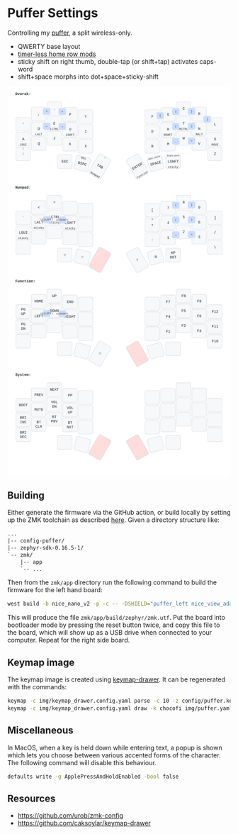 # Puffer Settings

Controlling my [puffer](https://github.com/DuBento/puffer), a split wireless-only.

- QWERTY base layout
- [timer-less home row mods](https://github.com/urob/zmk-config#timeless-homerow-mods)
- sticky shift on right thumb, double-tap (or shift+tap) activates caps-word
- shift+space morphs into dot+space+sticky-shift

![keymap image](img/puffer.svg)

## Building

Either generate the firmware via the GitHub action, or build locally by setting
up the ZMK toolchain as described [here](https://zmk.dev/docs/development/setup).
Given a directory structure like:

```
...
|-- config-puffer/
|-- zephyr-sdk-0.16.5-1/
`-- zmk/
    |-- app
    `-- ...
```

Then from the `zmk/app` directory run the following command to build the
firmware for the left hand board:

```sh
west build -b nice_nano_v2 -p -c -- -DSHIELD="puffer_left nice_view_adapter nice_view_puffer" -DZMK_CONFIG=../../config-puffer-zmk/config -DZMK_EXTRA_MODULES=../../config-puffer-zmk -DZephyr-sdk_DIR=../../zephyr-sdk-0.16.5-1/cmake
```

This will produce the file `zmk/app/build/zephyr/zmk.utf`. Put the board into
bootloader mode by pressing the reset button twice, and copy this file to the
board, which will show up as a USB drive when connected to your computer. Repeat
for the right side board.

## Keymap image

The keymap image is created using [keymap-drawer](https://github.com/caksoylar/keymap-drawer).
It can be regenerated with the commands:

```sh
keymap -c img/keymap_drawer.config.yaml parse -c 10 -z config/puffer.keymap > img/puffer.yaml
keymap -c img/keymap_drawer.config.yaml draw -k chocofi img/puffer.yaml > img/puffer.svg
```

## Miscellaneous

In MacOS, when a key is held down while entering text, a popup is shown which
lets you choose between various accented forms of the character. The following
command will disable this behaviour.

```sh
defaults write -g ApplePressAndHoldEnabled -bool false
```

## Resources

- https://github.com/urob/zmk-config
- https://github.com/caksoylar/keymap-drawer
